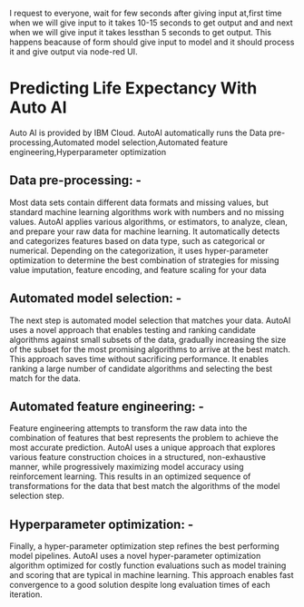 I request to everyone, wait for few seconds after giving input at,first time when we will give input to it takes 10-15 seconds to get output and and next when we will give input it takes lessthan 5 seconds to get output.
This happens beacause of form should give input to model and it should process it and give output via node-red UI.

# Predicting Life Expectancy With Auto AI

Auto AI is provided by IBM Cloud.
AutoAI automatically runs the Data pre-processing,Automated model selection,Automated feature engineering,Hyperparameter optimization

## Data pre-processing: -
Most data sets contain different data formats and missing values, but standard machine learning algorithms work with numbers and no missing values. AutoAI applies various algorithms, or estimators, to analyze, clean, and prepare your raw data for machine learning. It automatically detects and categorizes features based on data type, such as categorical or numerical. Depending on the categorization, it uses hyper-parameter optimization to determine the best combination of  strategies for missing value imputation, feature encoding, and feature scaling for your data
## Automated model selection: -
The next step is automated model selection that matches your data.  AutoAI uses a novel approach that enables testing and ranking candidate algorithms against small subsets of the data, gradually increasing the size of the subset for the most promising algorithms to arrive at the best match. This approach saves time without sacrificing performance.  It enables ranking a large number of candidate algorithms and selecting the best match for the data.
## Automated feature engineering: -
Feature engineering attempts to transform the raw data into the combination of features that best represents the problem to achieve the most accurate prediction. AutoAI uses a unique approach that explores various feature construction choices in a structured, non-exhaustive manner, while progressively maximizing model accuracy using reinforcement learning. This results in an optimized sequence of  transformations for the data that best match the algorithms of the model selection step.
## Hyperparameter optimization: -
Finally, a hyper-parameter optimization step refines the best performing model pipelines. AutoAI uses a novel hyper-parameter optimization algorithm optimized for costly function evaluations such as model training and scoring that are typical in machine learning. This approach enables fast convergence to a good solution despite long evaluation times of each iteration.

